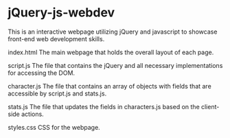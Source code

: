 # jQuery-js-webdev
This is an interactive webpage utilizing jQuery and javascript to showcase front-end web development skills.

index.html
The main webpage that holds the overall layout of each page.


script.js
The file that contains the jQuery and all necessary implementations for accessing the DOM.

character.js
The file that contains an array of objects with fields that are accessible by script.js and stats.js.

stats.js
The file that updates the fields in characters.js based on the client-side actions.

styles.css
CSS for the webpage.